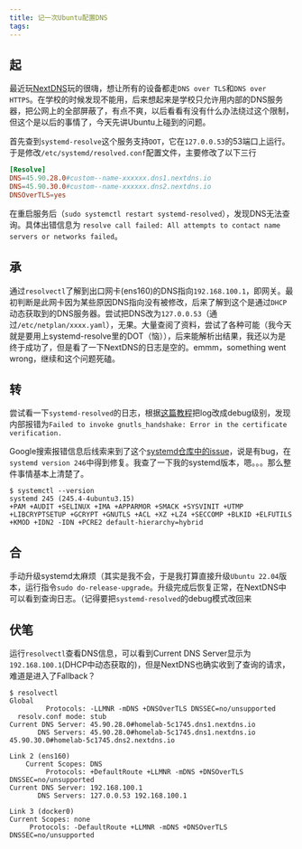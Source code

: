 ```yaml
---
title: 记一次Ubuntu配置DNS
tags:
---
```

## 起
最近玩[NextDNS](https://nextdns.io/zh)玩的很嗨，想让所有的设备都走`DNS over TLS`和`DNS over HTTPS`。在学校的时候发现不能用，后来想起来是学校只允许用内部的DNS服务器，把公网上的全部屏蔽了，有点不爽，以后看看有没有什么办法绕过这个限制，但这个是以后的事情了，今天先讲Ubuntu上碰到的问题。

首先查到`systemd-resolve`这个服务支持`DOT`，它在`127.0.0.53`的53端口上运行。于是修改`/etc/systemd/resolved.conf`配置文件，主要修改了以下三行
```conf
[Resolve]
DNS=45.90.28.0#custom--name-xxxxxx.dns1.nextdns.io
DNS=45.90.30.0#custom--name-xxxxxx.dns2.nextdns.io
DNSOverTLS=yes
```
在重启服务后（`sudo systemctl restart systemd-resolved`），发现DNS无法查询。具体出错信息为 `resolve call failed: All attempts to contact name servers or networks failed`。

## 承
通过`resolvectl`了解到出口网卡(ens160)的DNS指向`192.168.100.1`，即网关。最初判断是此网卡因为某些原因DNS指向没有被修改，后来了解到这个是通过`DHCP`动态获取到的DNS服务器。尝试把DNS改为`127.0.0.53`（通过`/etc/netplan/xxxx.yaml`），无果。大量查阅了资料，尝试了各种可能（我今天就是要用上systemd-resolve里的DOT（恼）），后来能解析出结果，我还以为是终于成功了，但是看了一下NextDNS的日志是空的。emmm，something went wrong，继续和这个问题死磕。

## 转
尝试看一下`systemd-resolved`的日志，根据[这篇教程](https://unix.stackexchange.com/a/432077)把log改成debug级别，发现内部报错为`Failed to invoke gnutls_handshake: Error in the certificate verification.`

Google搜索报错信息后线索来到了这个[systemd仓库中的issue](https://github.com/systemd/systemd/issues/16531)，说是有bug，在`systemd version 246`中得到修复。我查了一下我的systemd版本，嗯。。。那么整件事情基本上清楚了。
```shell
$ systemctl --version
systemd 245 (245.4-4ubuntu3.15)
+PAM +AUDIT +SELINUX +IMA +APPARMOR +SMACK +SYSVINIT +UTMP +LIBCRYPTSETUP +GCRYPT +GNUTLS +ACL +XZ +LZ4 +SECCOMP +BLKID +ELFUTILS +KMOD +IDN2 -IDN +PCRE2 default-hierarchy=hybrid
```

## 合
手动升级systemd太麻烦（其实是我不会，于是我打算直接升级`Ubuntu 22.04`版本，运行指令`sudo do-release-upgrade`。升级完成后恢复正常，在NextDNS中可以看到查询日志。（记得要把`systemd-resolved`的debug模式改回来


## 伏笔
运行`resolvectl`查看DNS信息，可以看到Current DNS Server显示为`192.168.100.1`(DHCP中动态获取的)，但是NextDNS也确实收到了查询的请求，难道是进入了Fallback？
```
$ resolvectl 
Global
         Protocols: -LLMNR -mDNS +DNSOverTLS DNSSEC=no/unsupported
  resolv.conf mode: stub
Current DNS Server: 45.90.28.0#homelab-5c1745.dns1.nextdns.io
       DNS Servers: 45.90.28.0#homelab-5c1745.dns1.nextdns.io 45.90.30.0#homelab-5c1745.dns2.nextdns.io

Link 2 (ens160)
    Current Scopes: DNS
         Protocols: +DefaultRoute +LLMNR -mDNS +DNSOverTLS DNSSEC=no/unsupported
Current DNS Server: 192.168.100.1
       DNS Servers: 127.0.0.53 192.168.100.1

Link 3 (docker0)
Current Scopes: none
     Protocols: -DefaultRoute +LLMNR -mDNS +DNSOverTLS DNSSEC=no/unsupported
```